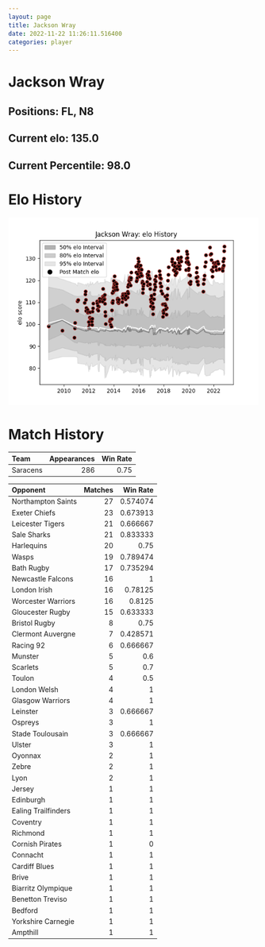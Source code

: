 ```yaml
---  
layout: page  
title: Jackson Wray  
date: 2022-11-22 11:26:11.516400  
categories: player  
---
```

# Jackson Wray

## Positions: FL, N8

## Current elo: 135.0

## Current Percentile: 98.0

# Elo History


![elo history](history_JacksonWray.png)
# Match History


| Team     |   Appearances |   Win Rate |
|:---------|--------------:|-----------:|
| Saracens |           286 |       0.75 |

| Opponent            |   Matches |   Win Rate |
|:--------------------|----------:|-----------:|
| Northampton Saints  |        27 |   0.574074 |
| Exeter Chiefs       |        23 |   0.673913 |
| Leicester Tigers    |        21 |   0.666667 |
| Sale Sharks         |        21 |   0.833333 |
| Harlequins          |        20 |   0.75     |
| Wasps               |        19 |   0.789474 |
| Bath Rugby          |        17 |   0.735294 |
| Newcastle Falcons   |        16 |   1        |
| London Irish        |        16 |   0.78125  |
| Worcester Warriors  |        16 |   0.8125   |
| Gloucester Rugby    |        15 |   0.633333 |
| Bristol Rugby       |         8 |   0.75     |
| Clermont Auvergne   |         7 |   0.428571 |
| Racing 92           |         6 |   0.666667 |
| Munster             |         5 |   0.6      |
| Scarlets            |         5 |   0.7      |
| Toulon              |         4 |   0.5      |
| London Welsh        |         4 |   1        |
| Glasgow Warriors    |         4 |   1        |
| Leinster            |         3 |   0.666667 |
| Ospreys             |         3 |   1        |
| Stade Toulousain    |         3 |   0.666667 |
| Ulster              |         3 |   1        |
| Oyonnax             |         2 |   1        |
| Zebre               |         2 |   1        |
| Lyon                |         2 |   1        |
| Jersey              |         1 |   1        |
| Edinburgh           |         1 |   1        |
| Ealing Trailfinders |         1 |   1        |
| Coventry            |         1 |   1        |
| Richmond            |         1 |   1        |
| Cornish Pirates     |         1 |   0        |
| Connacht            |         1 |   1        |
| Cardiff Blues       |         1 |   1        |
| Brive               |         1 |   1        |
| Biarritz Olympique  |         1 |   1        |
| Benetton Treviso    |         1 |   1        |
| Bedford             |         1 |   1        |
| Yorkshire Carnegie  |         1 |   1        |
| Ampthill            |         1 |   1        |